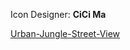 Icon Designer: **CiCi Ma**

[Urban-Jungle-Street-View](https://github.com/inear/urban-jungle-street-view)